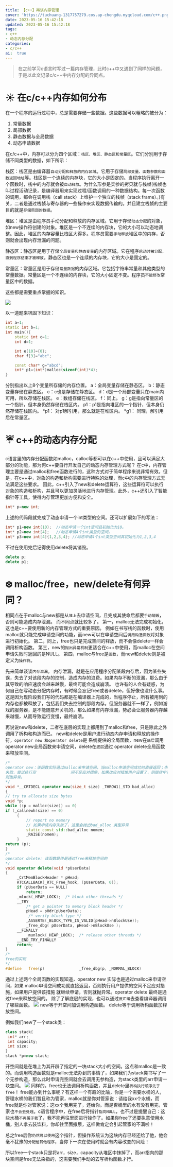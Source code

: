 ```yaml
---
title: 【c++】再谈内存管理
cover: 'https://tuchuang-1317757279.cos.ap-chengdu.myqcloud.com/c++.png'
date: 2023-05-16 15:42:18
updated: 2023-05-16 15:42:18
tags:
- c++
- 动态内存分配
categories:
- c/c++
ai:  true
---
```


> 在之前学习c语言时写过一篇内存管理，此时c\+\+中又遇到了同样的问题，于是以此文记录c/c\+\+中内存分配的异同点。


# :sunny: 在c/c++内存如何分布

在一个程序的运行过程中，总是需要存储一些数据。这些数据可以粗略的被分为：
1. 常量数据
2. 局部数据
3. 静态数据与全局数据
4. 动态申请数据


在c/c\+\+中，内存可以分为四个区域：`栈区、堆区、静态区和常量区`。它们分别用于存储不同类型的数据，如下所示：


栈区：栈区是由编译器`自动分配和释放的内存区域`。它用于存储`局部变量、函数参数和函数返回地址`等。栈区是一个连续的内存块，它的大小是固定的。当程序执行离开一个函数时，栈中的内存就会被`自动释放`。为什么形参是实参的拷贝就与栈帧(栈帧也叫过程活动记录，是编译器用来实现过程/函数调用的一种数据结构。每一次函数的调用，都会在调用栈（call stack）上维护一个独立的栈帧（stack frame）。)有关，二者是通过栈帧与寄存器的一些操作来实现数据传输的。并且建立栈帧的主要目的就是`存储局部的数据`。

堆区：堆区是由程序员手动分配和释放的内存区域。它用于存储`动态分配`的对象，如new操作符创建的对象。堆区是一个不连续的内存块，它的大小可以动态地调整。因此，堆区的内存容量比栈区大得多。程序员需要`手动释放`堆区中的内存，否则就会出现内存泄漏的问题。

静态区：静态区是用于存储`全局变量和静态变量`的内存区域。它在程序`启动时被分配，直到程序结束才被释放`。静态区也是一个连续的内存块，它的大小是固定的。

常量区：常量区是用于存储`常量数据`的内存区域。它包括字符串常量和其他类型的常量数据。常量区是一个不连续的内存块，它的大小固定不变。程序员`不能修改`常量区中的数据。

这些都是需要重点掌握的知识。

<img src="../photo/c++/c++内存1.png">

以一道题来巩固下知识：
```c++
int a=1;
static int b=1;
int main(){
    static int c=1;
    int d=1;

    int e[10]={0};
    char f[3]="abc";

    const char* g="abcd";
    int* p1=(int*)malloc(sizeof(int)*4);
}
```

分别指出以上8个变量所存储的内存位置。
a：全局变量存储在静态区。
b：静态变量存储在静态区。
c：c也是存储在静态区。
d：d是一个局部变量只在main内可用，所以存储在栈区。
e：数组存储在栈区。
f：同上。
g：g是指向常量区的一个指针，但本身仍然存储在栈区内。
p1：p1是指向堆区的一个指针，但本身仍然存储在栈区内。
\*p1： 对p1解引用，那么就是在堆区内。
\*g1： 同理，解引用后在常量区。

# :umbrella: c\+\+的动态内存分配

c语言里的内存分配函数如malloc，calloc等都可以在c\+\+中使用，且可以满足大部分的功能，那为何c\+\+要自行开发自己的动态内存管理方式呢？
在c中，内存管理主要是通过malloc和free函数进行的，这种方式对于简单程序来说非常有效。但是，在c\+\+中，对象的构造和析构需要进行特殊的处理，而c中的内存管理方式无法满足这些要求。
因此，c\+\+引入了new和delete运算符，这些运算符可以执行对象的构造和析构，并且可以更加灵活地进行内存管理。此外，c\+\+还引入了智能指针等工具，使得内存管理更加方便和安全。

```c++
int* p=new int;
```
上述的代码段就完成了动态申请一个int类型的空间。还可以扩展如下的写法：
```c++
int* p1=new int(10);  //动态申请一个int空间且初始化为10。 
int* p2=new int[4];   //动态申请4个int类型的空间。
int* p3=new int[4]{1,2,3,4}; //动态申请4个int类型空间其初始化为1,2,3,4
```
不过在使用完后记得使用delete将其销毁。
```c++
delete p;
delete p1;
```

# :snowflake: malloc/free，new/delete有何异同？

相同点在于malloc与new都是从`堆上`去申请空间，且完成其使命后都要`手动销毁`，否则可能造成内存泄漏。
而不同点就比较多了。
第一，malloc无法完成初始化，这也是c\+\+要使用新的内存管理方式的重要原因。
例如在书写栈的函数时，使用malloc就只能完成申请空间的功能，而new可以在申请空间后`调用构造函数`对对象进行初始化。
第二，同上，free也只是完成空间的释放，而不会像delete一样会调用析构函数。
第三，new的`抛出异常机制`更适合在c\+\+中使用，而malloc在空间申请失败时返回的是NULL。
第四，malloc与free是`函数`，而new和delete则是被定义为`操作符`。

先来简单谈谈`内存泄漏`。
内存泄漏，就是在应用程序分配某段内存后，因为某些失误，失去了对该段内存的控制，造成内存的浪费。如果内存不断的泄漏，那么由于其导致的响应速度会越来越慢，最终可能会造成崩溃。
也许有的人会有疑惑，为何自己在写动态分配内存时，有时候会忘记free或者delete，但好像也没什么事。这是因为现阶段我们写的代码都是在编译器上完成的，当程序停止，所有被用到的内存也都被释放了，包括我们失去控制的那段内存。但服务器就不一样了，例如游戏的服务器，是不能随意开关机的，那么如果有内存泄漏，势必会让服务器内存越来越慢，从而导致运行变慢，最终崩溃。

再说说new和delete，二者在底层的实现上都用到了malloc和free，只是除此之外调用了析构和构造而已。
new和delete是用户进行动态内存申请和释放的操作符，`operator new 和operator delete`是
系统提供的全局函数，new在`底层`调用operator new全局函数来申请空间，delete在`底层`通过
operator delete全局函数来释放空间。
```c++
/*
operator new：该函数实际通过malloc来申请空间，当malloc申请空间成功时直接返回；申请空间
失败，尝试执行空               间不足应对措施，如果改应对措施用户设置了，则继续申请，否
则抛异常。
*/
void *__CRTDECL operator new(size_t size) _THROW1(_STD bad_alloc)
{
// try to allocate size bytes
void *p;
while ((p = malloc(size)) == 0)
if (_callnewh(size) == 0)
     {
         // report no memory
         // 如果申请内存失败了，这里会抛出bad_alloc 类型异常
         static const std::bad_alloc nomem;
         _RAISE(nomem);
     }
return (p);
}
/*
operator delete: 该函数最终是通过free来释放空间的
*/
void operator delete(void *pUserData)
{
     _CrtMemBlockHeader * pHead;
     RTCCALLBACK(_RTC_Free_hook, (pUserData, 0));
     if (pUserData == NULL)
         return;
     _mlock(_HEAP_LOCK);  /* block other threads */
     __TRY
         /* get a pointer to memory block header */
         pHead = pHdr(pUserData);
          /* verify block type */
         _ASSERTE(_BLOCK_TYPE_IS_VALID(pHead->nBlockUse));
         _free_dbg( pUserData, pHead->nBlockUse );
     __FINALLY
         _munlock(_HEAP_LOCK);  /* release other threads */
     __END_TRY_FINALLY
     return;
}
/*
free的实现
*/
#define   free(p)               _free_dbg(p, _NORMAL_BLOCK)

```

通过上述两个全局函数的实现知道，operator new 实际也是通过malloc来申请空间，如果
malloc申请空间成功就直接返回，否则执行用户提供的空间不足应对措施，如果用户提供该措施
就继续申请，否则就抛异常。operator delete 最终是通过free来释放空间的。
除了了解底层的实现，也可以通过`反汇编`去查看编译器调用了哪些函数。
<img src="../photo/c++/c++内存2.png">
new等于开空间加调用构造函数。
delete等于调用析构函数加释放空间。

例如我们new了一个stack类：
```c++
class stack{
 int* arr;
 int capacity;
 int size;
}
stack *p=new stack;
```
开空间就是在堆上为其开辟了指定的一块stack大小的空间。这点和malloc是一致的。而调用构造函数就是malloc无法办到的事情了，如果我们为stack类书写了一个无参构造，那么此时申请完空间就会去调用无参构造，为stack类里的arr申请一块空间。
<img src="../photo/c++/c++内存3.png">
同样的，free也无法调用析构函数，并且delete里`析构执行顺序先于free`！
free能办到什么事呢？有这样一个有趣的比喻，你是一个需要水桶的人，管理水桶的我们暂且称为管家，malloc就是你对管家说：请给我xx个水桶，而free就是你对管家说：这xx个我用完了，还给你。而是否桶里的水有没有用完，管家也`不会去处理`。c语言程序中，在free后将指针`指向NULL`，也不过是提醒自己：这些水桶`不再属于我`了，我不能再往里面进行操作了。如果你free了还要执意使用水桶，别人拿去装饮料，你却往里面撒尿，这样做肯定会引起管家的不满啦！

总之free后你`仍然可以使用`这个指针，但操作系统认为这块内存已经还给了他，他会毫不犹豫的`分配给其他程序`，当你下一次在使用时就会有内容改变的风险！

所以free一个stack只是将arr，size，capacity从堆区中抹掉了，而arr指向的那块空间是free无法染指的，这需要我们手动的去写析构函数才行。